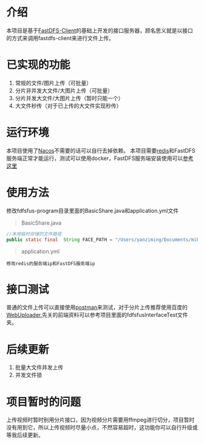 # 介绍
本项目是基于[FastDFS-Client](https://github.com/tobato/FastDFS_Client)的基础上开发的接口服务器，顾名思义就是以接口的方式来调用fastdfs-client来进行文件上传。

# 已实现的功能
1. 常规的文件/图片上传（可批量）
2. 分片非并发大文件/大图片上传（可批量）
3. 分片并发大文件/大图片上传（暂时只能一个）
4. 大文件秒传（对于已上传的大文件实现秒传）

# 运行环境
本项目使用了[Nacos](https://nacos.io/zh-cn/docs/quick-start.html)不需要的话可以自行去掉依赖。
本项目需要[redis](https://redis.io/)和FastDFS服务端正常才能运行，测试可以使用docker，FastDFS服务端安装使用可以[参考这里](https://github.com/tobato/FastDFS_Client/wiki/%E5%87%86%E5%A4%87Docker%E6%B5%8B%E8%AF%95%E9%95%9C%E5%83%8F)

# 使用方法
修改fdfsfus-program目录里面的BasicShare.java和application.yml文件
>BasicShare.java
```java  
//本地临时存储的文件路径
public static final  String FACE_PATH = "/Users/yanziming/Documents/mike/fdfs";
```
>application.yml
``` 
修改redis的服务端ip和FastDFS服务端ip
```

# 接口测试
普通的文件上传可以直接使用[postman](https://www.postman.com/)来测试，对于分片上传推荐使用百度的[WebUploader](http://fex.baidu.com/webuploader/),先关的前端资料可以参考项目里面的fdfsfusInterfaceTest文件夹。

# 后续更新
1. 批量大文件并发上传
2. 并发文件锁

# 项目暂时的问题
上传视频时暂时别用分片接口，因为视频分片需要用ffmpeg进行切分，项目暂时没有用到它，所以上传视频时尽量小点，不然容易超时，这功能你可以自行升级或等我后续更新。




